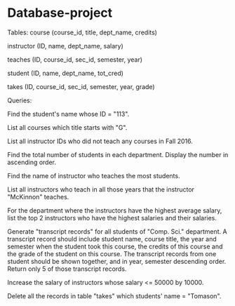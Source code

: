 # Database-project
Tables:
course (course_id, title, dept_name, credits)

instructor (ID, name, dept_name, salary)

teaches (ID, course_id, sec_id, semester, year)

student (ID, name, dept_name, tot_cred)

takes (ID, course_id, sec_id, semester, year, grade)


Queries:

Find the student's name whose ID = "113".

List all courses which title starts with "G".

List all instructor IDs who did not teach any courses in Fall 2016.

Find the total number of students in each department. Display the number in ascending order.

Find the name of instructor who teaches the most students.

List all instructors who teach in all those years that the instructor "McKinnon" teaches.

For the department where the instructors have the highest average salary, list the top 2 instructors who have the highest salaries and their salaries.

Generate "transcript records" for all students of "Comp. Sci." department. A transcript record should include student name, course title, the year and semester when the student took this course, the credits of this course and the grade of the student on this course. The transcript records from one student should be shown together, and in year, semester descending order. Return only 5 of those transcript records.

Increase the salary of instructors whose salary <= 50000 by 10000.

Delete all the records in table "takes" which students' name = "Tomason".
